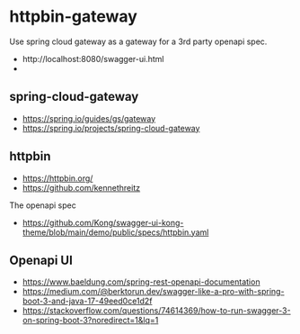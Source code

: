 # httpbin-gateway

Use spring cloud gateway as a gateway for a 3rd party openapi spec.

- http://localhost:8080/swagger-ui.html
- 
## spring-cloud-gateway

- https://spring.io/guides/gs/gateway
- https://spring.io/projects/spring-cloud-gateway

## httpbin

- https://httpbin.org/
- https://github.com/kennethreitz

The openapi spec

- https://github.com/Kong/swagger-ui-kong-theme/blob/main/demo/public/specs/httpbin.yaml

## Openapi UI

- https://www.baeldung.com/spring-rest-openapi-documentation
- https://medium.com/@berktorun.dev/swagger-like-a-pro-with-spring-boot-3-and-java-17-49eed0ce1d2f
- https://stackoverflow.com/questions/74614369/how-to-run-swagger-3-on-spring-boot-3?noredirect=1&lq=1